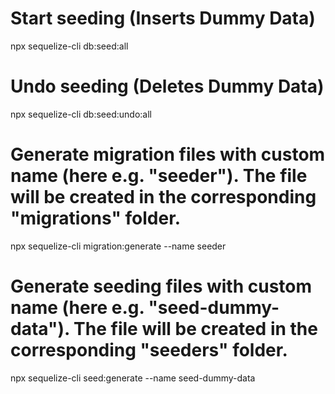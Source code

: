 # Start seeding (Inserts Dummy Data)

npx sequelize-cli db:seed:all

# Undo seeding (Deletes Dummy Data)

npx sequelize-cli db:seed:undo:all

# Generate migration files with custom name (here e.g. "seeder"). The file will be created in the corresponding "migrations" folder.

npx sequelize-cli migration:generate --name seeder

# Generate seeding files with custom name (here e.g. "seed-dummy-data"). The file will be created in the corresponding "seeders" folder.

npx sequelize-cli seed:generate --name seed-dummy-data
